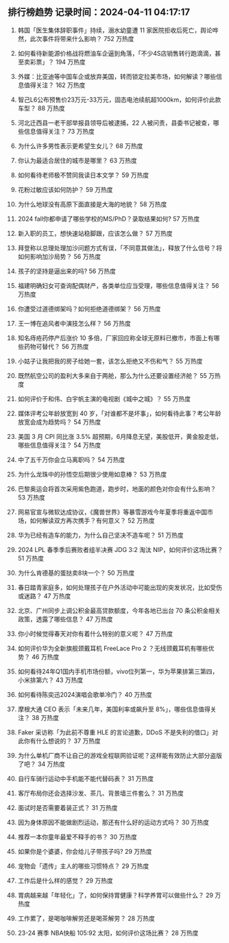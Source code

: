 
## 排行榜趋势 记录时间：2024-04-11 04:17:17
  
  1. 韩国「医生集体辞职事件」持续，溺水幼童遭 11 家医院拒收后死亡，舆论哗然，此次事件将带来什么影响？ 752 万热度
    
  2. 如何看待新能源价格战将燃油车企逼到角落，「不少4S店销售转行跑滴滴，甚至卖彩票 ​」？ 194 万热度
    
  3. 外媒：比亚迪等中国车企或放弃美国，转而锁定拉美市场，如何解读？哪些信息值得关注？ 162 万热度
    
  4. 智己L6公布预售价23万元-33万元，固态电池续航超1000km，如何评价此款车型？ 88 万热度
    
  5. 河北迁西县一老干部举报县领导后被逮捕，22 人被问责，县委书记被查，哪些信息值得关注？ 73 万热度
    
  6. 为什么许多男性表示更希望生女儿？ 68 万热度
    
  7. 你认为最适合居住的城市是哪里？ 63 万热度
    
  8. 如何看待老师极不赞同我读日本文学？ 59 万热度
    
  9. 花粉过敏应该如何防护？ 59 万热度
    
  10. 为什么地球没有高原下面直接是大海的地貌？ 58 万热度
    
  11. 2024 fall你都申请了哪些学校的MS/PhD？录取结果如何? 57 万热度
    
  12. 新入职的员工，想快速站稳脚跟，应该怎么做？ 57 万热度
    
  13. 拜登称以总理处理加沙问题方式有误，「不同意其做法」，释放了什么信号？将如何影响加沙局势？ 56 万热度
    
  14. 孩子的坚持是逼出来的吗? 56 万热度
    
  15. 福建明确妇女可查询配偶财产，各类单位应当受理，哪些信息值得关注？ 56 万热度
    
  16. 你遭受过道德绑架吗？如何拒绝道德绑架？ 56 万热度
    
  17. 王一博在追风者中演技怎么样？ 56 万热度
    
  18. 知名痔疮药停产后涨价 10 多倍，厂家回应称全球无原料已撤市，市面上有哪些药物可替代？ 56 万热度
    
  19. 小姑子让我把我的房子给她一套，该怎么拒绝又不伤和气？ 55 万热度
    
  20. 既然航空公司的盈利大多来自于两舱，那么为什么还要设置经济舱？ 55 万热度
    
  21. 如何评价于和伟、白宇帆主演的电视剧《城中之城》？ 55 万热度
    
  22. 媒体评考公年龄放宽到 40 岁，「对谁都不是坏事」，如何看待此事？考公年龄放宽会成为趋势吗？ 54 万热度
    
  23. 美国 3 月 CPI 同比涨 3.5% 超预期，6月降息无望，美股低开，黄金股走低，哪些信息值得关注？ 54 万热度
    
  24. 中了五千万你会立马离职吗？ 54 万热度
    
  25. 为什么龙珠中的孙悟空后期很少使用如意棒？ 53 万热度
    
  26. 巴黎奥运会将首次采用紫色跑道，跑步时，地面的颜色对你会有什么影响？ 53 万热度
    
  27. 网易官宣与微软达成协议，《魔兽世界》等暴雪游戏今年夏季将重返中国市场，如何解读双方再次携手？有何意义？ 52 万热度
    
  28. 华为已经有造车的能力，为什么自己坚决不造车呢？ 51 万热度
    
  29. 2024 LPL 春季季后赛败者组半决赛 JDG 3:2 淘汰 NIP，如何评价这场比赛？ 51 万热度
    
  30. 为什么肯德基的蛋挞卖8块一个？ 50 万热度
    
  31. 春日踏青家庭多，如何处理孩子在户外活动中可能出现的突发状况，比如受伤或迷路？ 47 万热度
    
  32. 北京、广州同步上调公积金最高贷款额度，今年各地已出台 70 条公积金相关政策，透露了哪些信息？ 47 万热度
    
  33. 你小时候觉得春天对你有着什么特别的意义呢？ 47 万热度
    
  34. 如何评价华为全新旗舰颈戴耳机 FreeLace Pro 2 ？无线颈戴耳机有哪些优势？ 46 万热度
    
  35. 如何看待24年Q1国内手机市场份额，vivo位列第一，华为苹果排第三第四，小米排第六？ 43 万热度
    
  36. 如何看待陈奕迅2024演唱会歌单冷门？ 40 万热度
    
  37. 摩根大通 CEO 表示「未来几年，美国利率或飙升至 8%」，哪些信息值得关注？ 38 万热度
    
  38. Faker 采访称「为此前不尊重 HLE 的言论道歉，DDoS 不是失利的借口」对此你有什么想说的？ 37 万热度
    
  39. 为什么单机厂商不让自己的游戏全程联网验证呢？这样能有效防止大部分盗版了吧？ 34 万热度
    
  40. 自行车骑行运动中手机能不能代替码表？ 31 万热度
    
  41. 客厅布局你还会选择沙发、茶几、背景墙三件套么？ 31 万热度
    
  42. 面试时是否需要着装正式？ 31 万热度
    
  43. 因为身体原因不能做剧烈运动，那还有什么好的运动方式吗？ 30 万热度
    
  44. 推荐一本你童年最爱不释手的书？ 30 万热度
    
  45. 如果你是个婆婆，你会给儿子带孩子吗? 29 万热度
    
  46. 宠物会「遗传」主人的哪些习惯特点？ 29 万热度
    
  47. 工作后是什么样的感觉？ 29 万热度
    
  48. 胃病越来越「年轻化」了，如何保持胃健康？科学养胃可以做些什么？ 29 万热度
    
  49. 工作累了，是喝咖啡解劳还是喝茶解劳？ 28 万热度
    
  50. 23-24 赛季 NBA快船 105:92 太阳，如何评价这场比赛？ 28 万热度
    